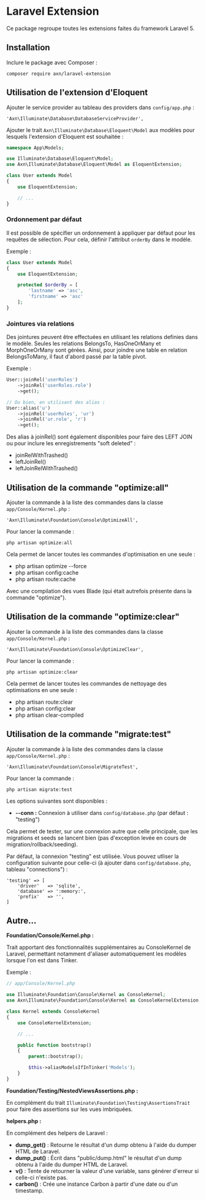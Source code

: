 # Laravel Extension

Ce package regroupe toutes les extensions faites du framework Laravel 5.

## Installation

Inclure le package avec Composer :

```
composer require axn/laravel-extension
```

## Utilisation de l'extension d'Eloquent

Ajouter le service provider au tableau des providers dans `config/app.php` :

```
'Axn\Illuminate\Database\DatabaseServiceProvider',
```

Ajouter le trait `Axn\Illuminate\Database\Eloquent\Model` aux modèles pour lesquels
l'extension d'Eloquent est souhaitée :

```php
namespace App\Models;

use Illuminate\Database\Eloquent\Model;
use Axn\Illuminate\Database\Eloquent\Model as EloquentExtension;

class User extends Model
{
    use EloquentExtension;

    // ...
}
```

### Ordonnement par défaut

Il est possible de spécifier un ordonnement à appliquer par défaut pour les requêtes
de sélection. Pour cela, définir l'attribut `orderBy` dans le modèle.

Exemple :

```php
class User extends Model
{
    use EloquentExtension;

    protected $orderBy = [
        'lastname' => 'asc',
        'firstname' => 'asc'
    ];
}
```

### Jointures via relations

Des jointures peuvent être effectuées en utilisant les relations definies dans le modèle.
Seules les relations BelongsTo, HasOneOrMany et MorphOneOrMany sont gérées. Ainsi,
pour joindre une table en relation BelongsToMany, il faut d'abord passé par la table pivot.

Exemple :

```php
User::joinRel('userRoles')
    ->joinRel('userRoles.role')
    ->get();

// Ou bien, en utilisant des alias :
User::alias('u')
    ->joinRel('userRoles', 'ur')
    ->joinRel('ur.role', 'r')
    ->get();
```

Des alias à joinRel() sont également disponibles pour faire des LEFT JOIN ou pour inclure
les enregistrements "soft deleted" :

- joinRelWithTrashed()
- leftJoinRel()
- leftJoinRelWithTrashed()

## Utilisation de la commande "optimize:all"

Ajouter la commande à la liste des commandes dans la classe `app/Console/Kernel.php` :

```
'Axn\Illuminate\Foundation\Console\OptimizeAll',
```

Pour lancer la commande :

```
php artisan optimize:all
```

Cela permet de lancer toutes les commandes d'optimisation en une seule :

- php artisan optimize --force
- php artisan config:cache
- php artisan route:cache

Avec une compilation des vues Blade (qui était autrefois présente dans la commande "optimize").

## Utilisation de la commande "optimize:clear"

Ajouter la commande à la liste des commandes dans la classe `app/Console/Kernel.php` :

```
'Axn\Illuminate\Foundation\Console\OptimizeClear',
```

Pour lancer la commande :

```
php artisan optimize:clear
```

Cela permet de lancer toutes les commandes de nettoyage des optimisations en une seule :

- php artisan route:clear
- php artisan config:clear
- php artisan clear-compiled

## Utilisation de la commande "migrate:test"

Ajouter la commande à la liste des commandes dans la classe `app/Console/Kernel.php` :

```
'Axn\Illuminate\Foundation\Console\MigrateTest',
```

Pour lancer la commande :

```
php artisan migrate:test
```

Les options suivantes sont disponibles :

* **--conn :** Connexion à utiliser dans `config/database.php` (par défaut : "testing")

Cela permet de tester, sur une connexion autre que celle principale, que les migrations
et seeds se lancent bien (pas d'exception levée en cours de migration/rollback/seeding).

Par défaut, la connexion "testing" est utilisée. Vous pouvez utliser la configuration
suivante pour celle-ci (à ajouter dans `config/database.php`, tableau "connections") :

```
'testing' => [
    'driver'   => 'sqlite',
    'database' => ':memory:',
    'prefix'   => '',
]
```

## Autre...

**Foundation/Console/Kernel.php :**

Trait apportant des fonctionnalités supplémentaires au ConsoleKernel de Laravel,
permettant notamment d'aliaser automatiquement les modèles lorsque l'on est dans Tinker.

Exemple :

```php
// app/Console/Kernel.php

use Illuminate\Foundation\Console\Kernel as ConsoleKernel;
use Axn\Illuminate\Foundation\Console\Kernel as ConsoleKernelExtension;

class Kernel extends ConsoleKernel
{
    use ConsoleKernelExtension;

    // ...

    public function bootstrap()
    {
        parent::bootstrap();

        $this->aliasModelsIfInTinker('Models');
    }
}
```

**Foundation/Testing/NestedViewsAssertions.php :**

En complément du trait `Illuminate\Foundation\Testing\AssertionsTrait` pour faire des
assertions sur les vues imbriquées.

**helpers.php :**

En complément des helpers de Laravel :

- **dump_get()** : Retourne le résultat d'un dump obtenu à l'aide du dumper HTML de Laravel.
- **dump_put()** : Écrit dans "public/dump.html" le résultat d'un dump obtenu à l'aide du dumper HTML de Laravel.
- **v()**        : Tente de retourner la valeur d'une variable, sans générer d'erreur si celle-ci n'existe pas.
- **carbon()**   : Crée une instance Carbon à partir d'une date ou d'un timestamp.

